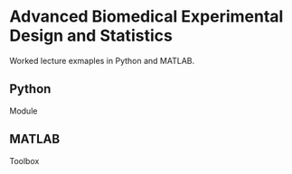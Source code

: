 # Advanced Biomedical Experimental Design and Statistics

Worked lecture exmaples in Python and MATLAB.

## Python 

Module 

## MATLAB 

Toolbox 
